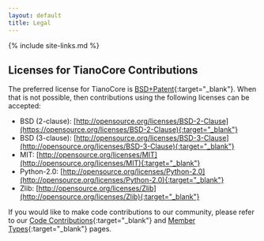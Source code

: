 ```yaml
---
layout: default
title: Legal
---
```

{% include site-links.md %}

## Licenses for TianoCore Contributions

The preferred license for TianoCore is [BSD+Patent]({{wiki}}/BSD-Plus-Patent-License){:target="_blank"}. When that is not possible, then contributions using
the following licenses can be accepted:
* BSD (2-clause): [http://opensource.org/licenses/BSD-2-Clause](https://opensource.org/licenses/BSD-2-Clause){:target="_blank"}
* BSD (3-clause): [http://opensource.org/licenses/BSD-3-Clause](http://opensource.org/licenses/BSD-3-Clause){:target="_blank"}
* MIT: [http://opensource.org/licenses/MIT](http://opensource.org/licenses/MIT){:target="_blank"}
* Python-2.0: [http://opensource.org/licenses/Python-2.0](http://opensource.org/licenses/Python-2.0){:target="_blank"}
* Zlib: [http://opensource.org/licenses/Zlib](http://opensource.org/licenses/Zlib){:target="_blank"}
	
If you would like to make code contributions to our community, please refer to our [Code Contributions]({{wiki}}/Code-Contributions){:target="_blank"} and [Member Types]({{wiki}}/Member-Types){:target="_blank"} pages.

